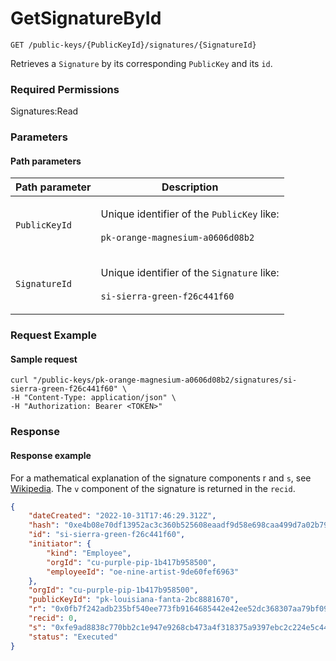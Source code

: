 # GetSignatureById

`GET /public-keys/{PublicKeyId}/signatures/{SignatureId}`

Retrieves a `Signature` by its corresponding `PublicKey` and its `id`.

### Required Permissions

Signatures:Read

### Parameters <a href="#parameters.1" id="parameters.1"></a>

#### Path parameters <a href="#path-parameters" id="path-parameters"></a>

| Path parameter | Description                                                                                                     |
| -------------- | --------------------------------------------------------------------------------------------------------------- |
| `PublicKeyId`  | <p>Unique identifier of the <code>PublicKey</code> like:<br><br><code>pk-orange-magnesium-a0606d08b2</code></p> |
| `SignatureId`  | <p>Unique identifier of the <code>Signature</code> like:<br><br><code>si-sierra-green-f26c441f60</code></p>     |

### Request Example <a href="#request-example.1" id="request-example.1"></a>

#### Sample request <a href="#sample-request" id="sample-request"></a>

```shell
curl "/public-keys/pk-orange-magnesium-a0606d08b2/signatures/si-sierra-green-f26c441f60" \
-H "Content-Type: application/json" \
-H "Authorization: Bearer <TOKEN>"
```

### Response <a href="#response" id="response"></a>

#### Response example <a href="#response-example" id="response-example"></a>

For a mathematical explanation of the signature components r and `s`, see [Wikipedia](https://en.wikipedia.org/wiki/Elliptic\_Curve\_Digital\_Signature\_Algorithm).  The `v` component of the signature is returned in the `recid`.&#x20;

```json
{
    "dateCreated": "2022-10-31T17:46:29.312Z",
    "hash": "0xe4b08e70df13952ac3c360b525608eaadf9d58e698caa499d7a02b79b284f18f",
    "id": "si-sierra-green-f26c441f60",
    "initiator": {
        "kind": "Employee",
        "orgId": "cu-purple-pip-1b417b958500",
        "employeeId": "oe-nine-artist-9de60fef6963"
    },
    "orgId": "cu-purple-pip-1b417b958500",
    "publicKeyId": "pk-louisiana-fanta-2bc8881670",
    "r": "0x0fb7f242adb235bf540ee773fb9164685442e42ee52dc368307aa79bf09f5cd5",
    "recid": 0,
    "s": "0xfe9ad8838c770bb2c1e947e9268cb473a4f318375a9397ebc2c224e5c449b504",
    "status": "Executed"
}
```
